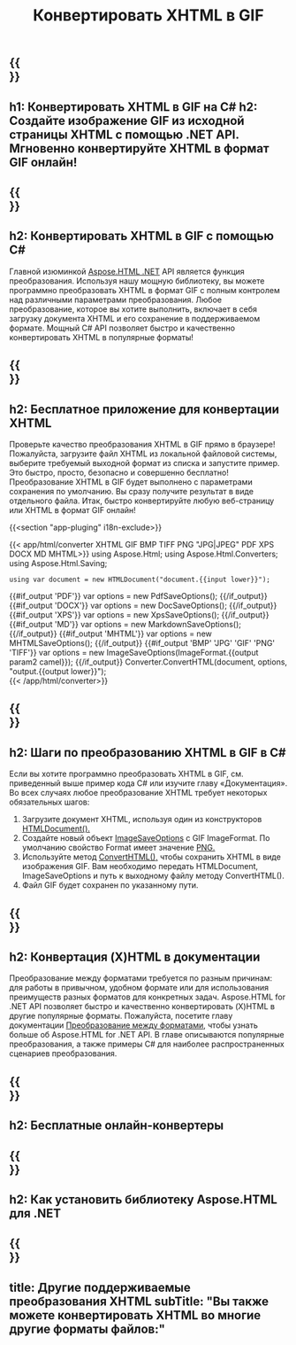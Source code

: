 ﻿---
translation: true
template: /templates/_template-conversion-child.md
title: Конвертировать XHTML в GIF
description: Преобразование XHTML в GIF на C#. Легко используйте API в любом приложении .NET. Попробуйте онлайн-конвертер XHTML в GIF бесплатно!
url: /net/conversion/xhtml-to-gif/
family: html
platformtag: net
feature: conversion
informat: XHTML
outformat: GIF
otherformats: PDF DOCX XPS JPEG PNG TIFF BMP HTML MHTML MD
howto: howtoXhtml
---

{{<section banner>}}
---
h1: Конвертировать XHTML в GIF на C#
h2: Создайте изображение GIF из исходной страницы XHTML с помощью .NET API. Мгновенно конвертируйте XHTML в формат GIF онлайн!
---

{{<section overview>}}
---
h2: Конвертировать XHTML в GIF с помощью C#
---

Главной изюминкой [Aspose.HTML .NET](https://products.aspose.com/html/net/) API является функция преобразования. Используя нашу мощную библиотеку, вы можете программно преобразовать XHTML в формат GIF с полным контролем над различными параметрами преобразования. Любое преобразование, которое вы хотите выполнить, включает в себя загрузку документа XHTML и его сохранение в поддерживаемом формате. Мощный C# API позволяет быстро и качественно конвертировать XHTML в популярные форматы!

{{<section demos>}}
---
h2: Бесплатное приложение для конвертации XHTML
---

Проверьте качество преобразования XHTML в GIF прямо в браузере! Пожалуйста, загрузите файл XHTML из локальной файловой системы, выберите требуемый выходной формат из списка и запустите пример. Это быстро, просто, безопасно и совершенно бесплатно! Преобразование XHTML в GIF будет выполнено с параметрами сохранения по умолчанию. Вы сразу получите результат в виде отдельного файла. Итак, быстро конвертируйте любую веб-страницу или XHTML в формат GIF онлайн!

{{<section "app-pluging" i18n-exclude>}}

{{< app/html/converter XHTML  GIF BMP TIFF PNG "JPG|JPEG" PDF XPS DOCX MD MHTML>}}
using Aspose.Html;
using Aspose.Html.Converters;
using Aspose.Html.Saving;

    using var document = new HTMLDocument("document.{{input lower}}");
{{#if_output 'PDF'}}
    var options = new PdfSaveOptions();
{{/if_output}}
{{#if_output 'DOCX'}}
    var options = new DocSaveOptions();
{{/if_output}}
{{#if_output 'XPS'}}
    var options = new XpsSaveOptions();
{{/if_output}}
{{#if_output 'MD'}}
    var options = new MarkdownSaveOptions();
{{/if_output}}
{{#if_output 'MHTML'}}
    var options = new MHTMLSaveOptions();
{{/if_output}}
{{#if_output 'BMP' 'JPG' 'GIF' 'PNG' 'TIFF'}}
    var options = new ImageSaveOptions(ImageFormat.{{output param2 camel}});
{{/if_output}}
    Converter.ConvertHTML(document, options, "output.{{output lower}}");   
{{< /app/html/converter>}} 


{{<section steps>}}
---
h2: Шаги по преобразованию XHTML в GIF в C#
---

Если вы хотите программно преобразовать XHTML в GIF, см. приведенный выше пример кода C# или изучите главу «Документация». Во всех случаях любое преобразование XHTML требует некоторых обязательных шагов:
1. Загрузите документ XHTML, используя один из конструкторов [HTMLDocument().](https://reference.aspose.com/html/net/aspose.html/htmldocument/)
1. Создайте новый объект [ImageSaveOptions](https://reference.aspose.com/html/net/aspose.html.saving/imagesaveoptions/) с GIF ImageFormat. По умолчанию свойство Format имеет значение [PNG.](https://reference.aspose.com/html/net/aspose.html.rendering.image/imageformat/)
1. Используйте метод [ConvertHTML(),](https://reference.aspose.com/html/net/aspose.html.converters/converter/converthtml/) чтобы сохранить XHTML в виде изображения GIF. Вам необходимо передать HTMLDocument, ImageSaveOptions и путь к выходному файлу методу ConvertHTML().
1. Файл GIF будет сохранен по указанному пути.

{{<section documentation>}}
---
h2: Конвертация (X)HTML в документации
---

Преобразование между форматами требуется по разным причинам: для работы в привычном, удобном формате или для использования преимуществ разных форматов для конкретных задач. Aspose.HTML for .NET API позволяет быстро и качественно конвертировать (X)HTML в другие популярные форматы. Пожалуйста, посетите главу документации <a href="https://docs.aspose.com/html/net/converting-between-formats/" target="_blank">Преобразование между форматами</a>, чтобы узнать больше об Aspose.HTML for .NET API. В главе описываются популярные преобразования, а также примеры C# для наиболее распространенных сценариев преобразования.

{{<section online-converters>}}
---
h2: Бесплатные онлайн-конвертеры
---

{{<section get-started>}}
---
h2: Как установить библиотеку Aspose.HTML для .NET
---

{{<section other-conversions>}}
---
title: Другие поддерживаемые преобразования XHTML
subTitle: "Вы также можете конвертировать XHTML во многие другие форматы файлов:"
---